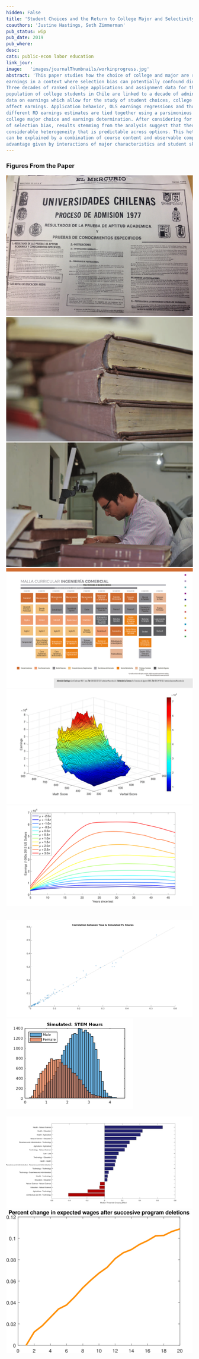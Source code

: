 ```yaml
---
hidden: False
title: 'Student Choices and the Return to College Major and Selectivity'
coauthors: 'Justine Hastings, Seth Zimmerman'
pub_status: wip
pub_date: 2019
pub_where:
desc:
cats: public-econ labor education
link_jour:
image:   'images/journalThumbnails/workinprogress.jpg'
abstract: 'This paper studies how the choice of college and major are related to life cycle
earnings in a context where selection bias can potentially confound direct measurement.
Three decades of ranked college applications and assignment data for the
population of college students in Chile are linked to a decade of administrative tax
data on earnings which allow for the study of student choices, college and major
affect earnings. Application behavior, OLS earnings regressions and thousands of
different RD earnings estimates are tied together using a parsimonious model of
college major choice and earnings determination. After considering for the presence
of selection bias, results stemming from the analysis suggest that there is
considerable heterogeneity that is predictable across options. This heterogeneity
can be explained by a combination of course content and observable comparative
advantage given by interactions of major characteristics and student skills. '
---
```


### Figures From the Paper

<div class='full'>
  <div class='row'>
    <div class='large-12 columns'>
      <div class='mod modBoxedSlider'>
        <div class='slides'>
          <div class='slide'>
            <img alt="" src="documents/NHZ_RDs_2019/admision_1977.jpg" />
          </div>
          <div class='slide'>
            <img alt="" src="documents/NHZ_RDs_2019/booksDEMRE-eps-converted-to-1.png" />
          </div>
          <div class='slide'>
            <img alt="" src="documents/NHZ_RDs_2019/takingPicturesBooks-eps-converted-to-1.png" />
          </div>  
          <div class='slide'>
            <img alt="" src="documents/NHZ_RDs_2019/foto_malla1.jpg" />
          </div>  
          <div class='slide'>
            <img alt="" src="documents/NHZ_RDs_2019/earnings_math_lang-eps-converted-to-1.png" />
          </div>
          <div class='slide'>
            <img alt="" src="documents/NHZ_RDs_2019/scores_earnings-eps-converted-to-1.png" />
          </div>         
          <div class='slide'>
            <img alt="" src="documents/NHZ_RDs_2019/major_earnings-eps-converted-to-1.png" />
          </div>     
          <div class='slide'>
            <img alt="" src="documents/NHZ_RDs_2019/major_earnings-eps-converted-to-1.png" />
          </div>    
          <div class='slide'>
            <img alt="" src="documents/NHZ_RDs_2019/fl_shares_correlation.png" />
          </div>   
          <div class='slide'>
            <img alt="" src="documents/NHZ_RDs_2019/stem_hours.png" />
          </div>  
          <div class='slide'>
            <img alt="" src="documents/NHZ_RDs_2019/earnings_model-eps-converted-to.png" />
          </div>      
          <div class='slide'>
            <img alt="" src="documents/NHZ_RDs_2019/RDs_Summary_x_AreaOnArea.jpg" />
          </div>       
          <div class='slide'>
            <img alt="" src="documents/NHZ_RDs_2019/DeltaWage-eps-converted-to-1.png" />
          </div>       
        </div>
      </div>
    </div>
  </div>
